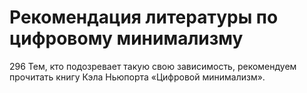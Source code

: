 # Рекомендация литературы по цифровому минимализму

296 Тем, кто подозревает такую свою зависимость, рекомендуем прочитать книгу Кэла Ньюпорта «Цифровой минимализм».
